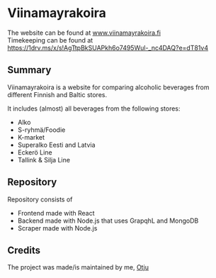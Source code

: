 # Viinamayrakoira

The website can be found at www.viinamayrakoira.fi  
Timekeeping can be found at https://1drv.ms/x/s!AgTtpBkSUAPkh6o7495Wul-_nc4DAQ?e=dT81v4

## Summary
Viinamayrakoira is a website for comparing alcoholic beverages from different Finnish and Baltic stores.

It includes (almost) all beverages from the following stores:
- Alko
- S-ryhmä/Foodie
- K-market
- Superalko Eesti and Latvia
- Eckerö Line
- Tallink & Silja Line

## Repository
Repository consists of
 - Frontend made with React
 - Backend made with Node.js that uses GrapqhL and MongoDB
 - Scraper made with Node.js

## Credits
The project was made/is maintained by me, [Otju](https://github.com/Otju)
